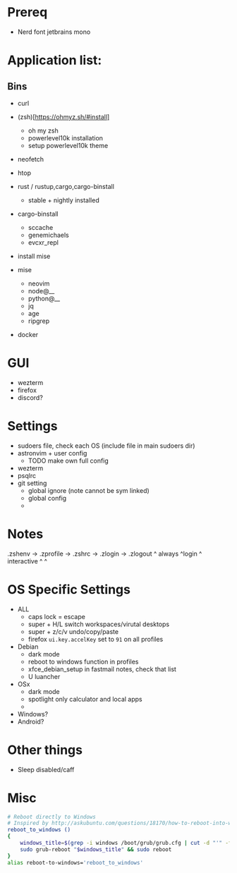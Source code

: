 # Prereq
- Nerd font jetbrains mono

# Application list:
## Bins
- curl
- (zsh)[https://ohmyz.sh/#install]
  - oh my zsh
  - powerlevel10k installation
  - setup powerlevel10k theme
- neofetch
- htop
- rust / rustup,cargo,cargo-binstall
    - stable + nightly installed
- cargo-binstall
    - sccache
    - genemichaels
    - evcxr_repl

- install mise
- mise
    - neovim
    - node@__
    - python@__
    - jq
    - age
    - ripgrep
- docker

# GUI
- wezterm
- firefox
- discord?

# Settings
- sudoers file, check each OS (include file in main sudoers dir)
- astronvim + user config
    - TODO make own full config
- wezterm
- psqlrc
- git setting
    - global ignore (note cannot be sym linked)
    - global config
    - 

# Notes

.zshenv → .zprofile → .zshrc → .zlogin → .zlogout
^ always    ^login    ^ interactive ^     ^

# OS Specific Settings
- ALL
    - caps lock = escape
    - super + H/L switch workspaces/virutal desktops
    - super + z/c/v undo/copy/paste
    - firefox `ui.key.accelKey` set to `91` on all profiles
- Debian
    - dark mode
    - reboot to windows function in profiles
    - xfce_debian_setup in fastmail notes, check that list
    - U luancher
- OSx
    - dark mode
    - spotlight only calculator and local apps
    - 
- Windows?
- Android?


# Other things
- Sleep disabled/caff



# Misc

```sh
# Reboot directly to Windows
# Inspired by http://askubuntu.com/questions/18170/how-to-reboot-into-windows-from-ubuntu
reboot_to_windows ()
{
    windows_title=$(grep -i windows /boot/grub/grub.cfg | cut -d "'" -f 2)
    sudo grub-reboot "$windows_title" && sudo reboot
}
alias reboot-to-windows='reboot_to_windows'

```

